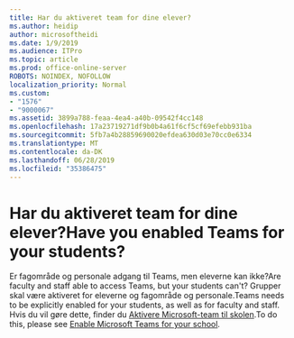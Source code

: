 ```yaml
---
title: Har du aktiveret team for dine elever?
ms.author: heidip
author: microsoftheidi
ms.date: 1/9/2019
ms.audience: ITPro
ms.topic: article
ms.prod: office-online-server
ROBOTS: NOINDEX, NOFOLLOW
localization_priority: Normal
ms.custom:
- "1576"
- "9000067"
ms.assetid: 3899a788-feaa-4ea4-a40b-09542f4cc148
ms.openlocfilehash: 17a23719271df9b0b4a61f6cf5cf69efebb931ba
ms.sourcegitcommit: 5fb7a4b28859690020efdea630d03e70cc0e6334
ms.translationtype: MT
ms.contentlocale: da-DK
ms.lasthandoff: 06/28/2019
ms.locfileid: "35386475"
---
```

# <a name="have-you-enabled-teams-for-your-students"></a><span data-ttu-id="4572e-102">Har du aktiveret team for dine elever?</span><span class="sxs-lookup"><span data-stu-id="4572e-102">Have you enabled Teams for your students?</span></span>

<span data-ttu-id="4572e-103">Er fagområde og personale adgang til Teams, men eleverne kan ikke?</span><span class="sxs-lookup"><span data-stu-id="4572e-103">Are faculty and staff able to access Teams, but your students can't?</span></span> <span data-ttu-id="4572e-104">Grupper skal være aktiveret for eleverne og fagområde og personale.</span><span class="sxs-lookup"><span data-stu-id="4572e-104">Teams needs to be explicitly enabled for your students, as well as for faculty and staff.</span></span> <span data-ttu-id="4572e-105">Hvis du vil gøre dette, finder du [Aktivere Microsoft-team til skolen](https://docs.microsoft.com/education/get-started/enable-microsoft-teams).</span><span class="sxs-lookup"><span data-stu-id="4572e-105">To do this, please see [Enable Microsoft Teams for your school](https://docs.microsoft.com/education/get-started/enable-microsoft-teams).</span></span>
  